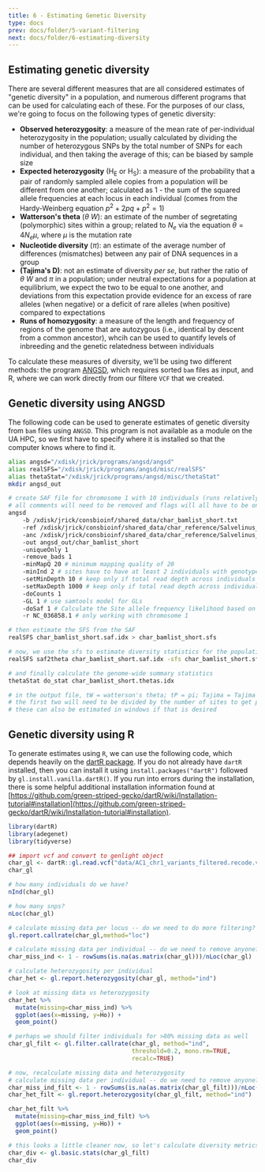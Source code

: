 ```yaml
---
title: 6 - Estimating Genetic Diversity
type: docs
prev: docs/folder/5-variant-filtering
next: docs/folder/6-estimating-diversity
---
```


## Estimating genetic diversity
There are several different measures that are all considered estimates of "genetic diversity" in a population, and numerous different programs that can be used for calculating each of these. For the purposes of our class, we're going to focus on the following types of genetic diversity:
* **Observed heterozygosity**: a measure of the mean rate of per-individual heterozygosity in the population; usually calculated by dividing the number of heterozygous SNPs by the total number of SNPs for each individual, and then taking the average of this; can be biased by sample size
* **Expected heterozygosity** (H<sub>E</sub> or H<sub>S</sub>): a measure of the probability that a pair of randomly sampled allele copies from a population will be different from one another; calculated as 1 - the sum of the squared allele frequencies at each locus in each individual (comes from the Hardy-Weinberg equation $p^2 + 2pq + p^2 = 1$)
* **Watterson's theta** ($\theta~W$): an estimate of the number of segretating (polymorphic) sites within a group; related to $N_e$ via the equation $\theta = 4N_e\mu$, where $\mu$ is the mutation rate
* **Nucleotide diversity** ($\pi$): an estimate of the average number of differences (mismatches) between any pair of DNA sequences in a group
* **(Tajima's D)**: not an estimate of diversity *per se*, but rather the ratio of $\theta~W$ and $\pi$ in a population; under neutral expectations for a population at equilibrium, we expect the two to be equal to one another, and deviations from this expectation provide evidence for an excess of rare alleles (when negative) or a deficit of rare alleles (when positive) compared to expectations
* **Runs of homozygosity**: a measure of the length and frequency of regions of the genome that are autozygous (i.e., identical by descent from a common ancestor), whcih can be used to quantify levels of inbreeding and the genetic relatedness between individuals

To calculate these measures of diversity, we'll be using two different methods: the program [ANGSD](), which requires sorted `bam` files as input, and R, where we can work directly from our filtere `VCF` that we created.

## Genetic diversity using ANGSD
The following code can be used to generate estimates of genetic diversity from `bam` files using `ANGSD`. This program is not available as a module on the UA HPC, so we first have to specify where it is installed so that the computer knows where to find it.

```sh
alias angsd="/xdisk/jrick/programs/angsd/angsd"
alias realSFS="/xdisk/jrick/programs/angsd/misc/realSFS"
alias thetaStat="/xdisk/jrick/programs/angsd/misc/thetaStat"
mkdir angsd_out

# create SAF file for chromosome 1 with 10 individuals (runs relatively quickly)
# all comments will need to be removed and flags will all have to be on the same line for code to work
angsd 
	-b /xdisk/jrick/consbioinf/shared_data/char_bamlist_short.txt 
	-ref /xdisk/jrick/consbioinf/shared_data/char_reference/Salvelinus_spp_genome.fasta 
	-anc /xdisk/jrick/consbioinf/shared_data/char_reference/Salvelinus_spp_genome.fasta 
	-out angsd_out/char_bamlist_short 
	-uniqueOnly 1 
	-remove_bads 1 
	-minMapQ 20 # minimum mapping quality of 20
	-minInd 2 # sites have to have at least 2 individuals with genotype calls
	-setMinDepth 10 # keep only if total read depth across individuals is > 10
	-setMaxDepth 1000 # keep only if total read depth across individuals is < 1000
	-doCounts 1 
	-GL 1 # use samtools model for GLs 
	-doSaf 1 # Calculate the Site allele frequency likelihood based on individual genotype likelihoods assuming HWE
	-r NC_036858.1 # only working with chromosome 1

# then estimate the SFS from the SAF
realSFS char_bamlist_short.saf.idx > char_bamlist_short.sfs

# now, we use the sfs to estimate diversity statistics for the population
realSFS saf2theta char_bamlist_short.saf.idx -sfs char_bamlist_short.sfs -outname char_bamlist_short

# and finally calculate the genome-wide summary statistics
thetaStat do_stat char_bamlist_short.thetas.idx 

# in the output file, tW = watterson's theta; tP = pi; Tajima = Tajima's D
# the first two will need to be divided by the number of sites to get proportional estimates
# these can also be estimated in windows if that is desired

```

## Genetic diversity using R
To generate estimates using `R`, we can use the following code, which depends heavily on the [dartR package](https://green-striped-gecko.github.io/dartR/). If you do not already have `dartR` installed, then you can install it using `install.packages("dartR")` followed by `gl.install.vanilla.dartR()`. If you run into errors during the installation, there is some helpful additional installation information found at [https://github.com/green-striped-gecko/dartR/wiki/Installation-tutorial#installation](https://github.com/green-striped-gecko/dartR/wiki/Installation-tutorial#installation).

```r
library(dartR) 
library(adegenet) 
library(tidyverse)

## import vcf and convert to genlight object
char_gl <- dartR::gl.read.vcf("data/AC1_chr1_variants_filtered.recode.vcf")
char_gl

# how many individuals do we have?
nInd(char_gl)

# how many snps?
nLoc(char_gl)

# calculate missing data per locus -- do we need to do more filtering?
gl.report.callrate(char_gl,method="loc")

# calculate missing data per individual -- do we need to remove anyone?
char_miss_ind <- 1 - rowSums(is.na(as.matrix(char_gl)))/nLoc(char_gl)

# calculate heterozygosity per individual
char_het <- gl.report.heterozygosity(char_gl, method="ind")

# look at missing data vs heterozygosity
char_het %>%
  mutate(missing=char_miss_ind) %>%
  ggplot(aes(x=missing, y=Ho)) +
  geom_point()

# perhaps we should filter individuals for >80% missing data as well
char_gl_filt <- gl.filter.callrate(char_gl, method="ind",
                                   threshold=0.2, mono.rm=TRUE,
                                   recalc=TRUE)

# now, recalculate missing data and heterozygosity
# calculate missing data per individual -- do we need to remove anyone?
char_miss_ind_filt <- 1 - rowSums(is.na(as.matrix(char_gl_filt)))/nLoc(char_gl_filt)
char_het_filt <- gl.report.heterozygosity(char_gl_filt, method="ind")

char_het_filt %>%
  mutate(missing=char_miss_ind_filt) %>%
  ggplot(aes(x=missing, y=Ho)) +
  geom_point()

# this looks a little cleaner now, so let's calculate diversity metrics!
char_div <- gl.basic.stats(char_gl_filt)
char_div
```

